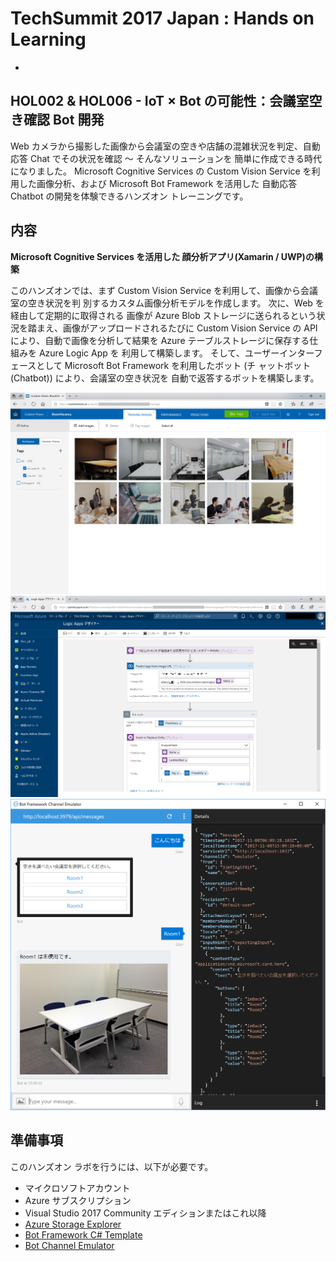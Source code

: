 # TechSummit 2017 Japan : Hands on Learning
- 
## HOL002 & HOL006 - IoT × Bot の可能性：会議室空き確認 Bot 開発

Web カメラから撮影した画像から会議室の空きや店舗の混雑状況を判定、自動応答 Chat でその状況を確認 ～ そんなソリューションを
簡単に作成できる時代になりました。
Microsoft Cognitive Services の Custom Vision Service を利用した画像分析、および Microsoft Bot Framework を活用した
自動応答 Chatbot の開発を体験できるハンズオン トレーニングです。

## 内容
**Microsoft Cognitive Services を活用した 顔分析アプリ(Xamarin / UWP)の構築**

このハンズオンでは、まず Custom Vision Service を利用して、画像から会議室の空き状況を判 別するカスタム画像分析モデルを作成します。
次に、Web を経由して定期的に取得される 画像が Azure Blob ストレージに送られるという状況を踏まえ、画像がアップロードされるたびに 
Custom Vision Service の API により、自動で画像を分析して結果を Azure テーブルストレージに保存する仕組みを Azure Logic App を
利用して構築します。
そして、ユーザーインターフェースとして Microsoft Bot Framework を利用したボット (チ ャットボット(Chatbot)) により、会議室の空き状況を
自動で返答するボットを構築します。

![](https://github.com/ayako/TS17-CognitiveCVHoL/blob/master/media/1-12.PNG)
![](https://github.com/ayako/TS17-CognitiveCVHoL/blob/master/media/2-32.PNG)
![](https://github.com/ayako/TS17-CognitiveCVHoL/blob/master/media/3-19.PNG)

## 準備事項
このハンズオン ラボを行うには、以下が必要です。

- マイクロソフトアカウント
- Azure サブスクリプション
- Visual Studio 2017 Community エディションまたはこれ以降
- [Azure Storage Explorer](https://azure.microsoft.com/ja-jp/features/storage-explorer/)
- [Bot Framework C# Template](http://aka.ms/bf-bc-vstemplate)
- [Bot Channel Emulator](https://emulator.botframework.com/)
